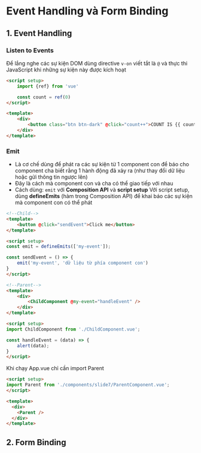 # Event Handling và Form Binding
## 1. Event Handling
### Listen to Events
Để lắng nghe các sự kiện DOM dùng directive `v-on` viết tắt là `@` và thực thi JavaScript khi những sự kiện này được kích hoạt
```html
<script setup>
    import {ref} from 'vue'

    const count = ref(0)
</script>

<template>
    <div>
        <button class="btn btn-dark" @click="count++">COUNT IS {{ count }}</button>
    </div>
</template>    
```

### Emit
- Là cơ chế dùng để phát ra các sự kiện từ 1 component con để báo cho component cha  biết rằng 1 hành động đã xảy ra (như thay đổi dữ liệu hoặc gửi thông tin ngược lên)
- Đây là cách mà component con và cha có thể giao tiếp với nhau
- Cách dùng: `emit` với **Composition API** và **script setup**
Với script setup, dùng **defineEmits** (hàm trong Composition API) để khai báo các sự kiện mà component con có thể phát
```html
<!--Child-->
<template>
    <button @click="sendEvent">Click me</button>
</template>

<script setup>
const emit = defineEmits(['my-event']);

const sendEvent = () => {
    emit('my-event', 'dữ liệu từ phía component con')
}
</script>
```
```html
<!--Parent-->
<template>
    <div>
        <ChildComponent @my-event="handleEvent" />
    </div>
</template>

<script setup>
import ChildComponent from './ChildComponent.vue';

const handleEvent = (data) => {
    alert(data);
}
</script>
```
Khi chạy App.vue chỉ cần import Parent
```html
<script setup>
import Parent from './components/slide7/ParentComponent.vue';
</script>

<template>
  <div>
    <Parent />
  </div>
</template>
```
## 2. Form Binding
